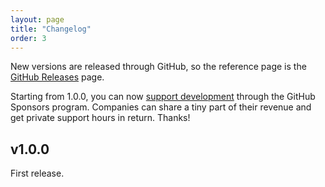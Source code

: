 ```yaml
---
layout: page
title: "Changelog"
order: 3
---
```


New versions are released through GitHub, so the reference page is the [GitHub Releases](https://github.com/natario1/GIFCompressor/releases) page.

Starting from 1.0.0, you can now [support development](https://github.com/sponsors/natario1) through the GitHub Sponsors program. 
Companies can share a tiny part of their revenue and get private support hours in return. Thanks!

## v1.0.0

First release.

[natario1]: https://github.com/natario1

[1]: https://github.com/natario1/GIFCompressor/pull/1
